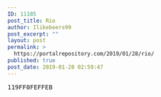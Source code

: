 ```yaml
---
ID: 11185
post_title: Rio
author: Ilikebeers99
post_excerpt: ""
layout: post
permalink: >
  https://portalrepository.com/2019/01/28/rio/
published: true
post_date: 2019-01-28 02:59:47
---
```

<pre>119FF0FEFFEB</pre>